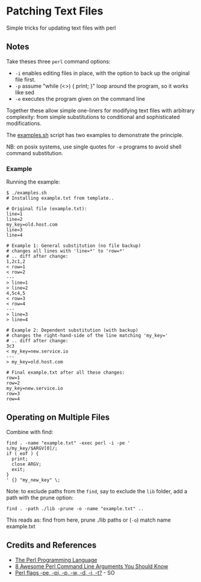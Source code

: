 # Patching Text Files

Simple tricks for updating text files with perl


## Notes

Take theses three `perl` command options:

* `-i` enables editing files in place, with the option to back up the original file first.
* `-p` assume "while (<>) { print; }" loop around the program, so it works like sed
* `-e` executes the program given on the command line

Together these allow simple one-liners for modifying text files with arbitrary complexity:
from simple substitutions to conditional and sophisticated modifications.

The [examples.sh](./examples.sh) script has two examples to demonstrate the principle.

NB: on posix systems, use single quotes for `-e` programs to avoid shell command substitution.

### Example

Running the example:

    $ ./examples.sh
    # Installing example.txt from template..

    # Original file (example.txt):
    line=1
    line=2
    my_key=old.host.com
    line=3
    line=4

    # Example 1: General substitution (no file backup)
    # changes all lines with 'line=*' to 'row=*'
    # .. diff after change:
    1,2c1,2
    < row=1
    < row=2
    ---
    > line=1
    > line=2
    4,5c4,5
    < row=3
    < row=4
    ---
    > line=3
    > line=4

    # Example 2: Dependent substitution (with backup)
    # changes the right-hand-side of the line matching 'my_key='
    # .. diff after change:
    3c3
    < my_key=new.service.io
    ---
    > my_key=old.host.com

    # Final example.txt after all these changes:
    row=1
    row=2
    my_key=new.service.io
    row=3
    row=4


## Operating on Multiple Files

Combine with find:

    find . -name "example.txt" -exec perl -i -pe '
    s/my_key/$ARGV[0]/;
    if ( eof ) {
      print;
      close ARGV;
      exit;
    }
    ' {} "my_new_key" \;


Note: to exclude paths from the `find`, say to exclude the `lib` folder, add a path with the prune option:

    find . -path ./lib -prune -o -name "example.txt" ..

This reads as: find from here, prune ./lib paths or (`-o`) match name example.txt


## Credits and References

* [The Perl Programming Language](https://www.perl.org/)
* [8 Awesome Perl Command Line Arguments You Should Know](http://www.thegeekstuff.com/2010/06/perl-command-line-options/)
* [Perl flags -pe, -pi, -p, -w, -d, -i, -t?](http://stackoverflow.com/questions/6302025/perl-flags-pe-pi-p-w-d-i-t) - SO
